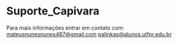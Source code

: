 # Suporte_Capivara

Para mais informações entrar em contato com:
  mateusnunesnunes487@gmail.com
  palinkas@alunos.utfpr.edu.br
